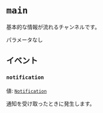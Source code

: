 # `main`
基本的な情報が流れるチャンネルです。

パラメータなし

## イベント
### `notification`
値: [`Notification`](../../entity/notification.md)

通知を受け取ったときに発生します。

